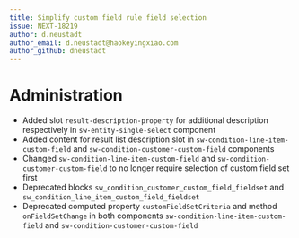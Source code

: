 ```yaml
---
title: Simplify custom field rule field selection
issue: NEXT-18219
author: d.neustadt
author_email: d.neustadt@haokeyingxiao.com 
author_github: dneustadt
---
```

# Administration
* Added slot `result-description-property` for additional description respectively in `sw-entity-single-select` component
* Added content for result list description slot in `sw-condition-line-item-custom-field` and `sw-condition-customer-custom-field` components
* Changed `sw-condition-line-item-custom-field` and `sw-condition-customer-custom-field` to no longer require selection of custom field set first
* Deprecated blocks `sw_condition_customer_custom_field_fieldset` and `sw_condition_line_item_custom_field_fieldset`
* Deprecated computed property `customFieldSetCriteria` and method `onFieldSetChange` in both components `sw-condition-line-item-custom-field` and `sw-condition-customer-custom-field`
